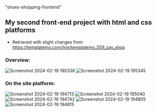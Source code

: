 "shoes-shopping-frontend" 
## My second front-end project with html and css platforms
- Retrieved with slight changes from https://templatemo.com/live/templatemo_559_zay_shop
### Overview:
![Screenshot 2024-02-19 195338](https://github.com/ariajafari369/shoes-shopping-frontend/assets/157210303/7d4d2b1e-9628-4b78-a4b4-b97f8257643f)
![Screenshot 2024-02-19 195345](https://github.com/ariajafari369/shoes-shopping-frontend/assets/157210303/d5399fe7-ccdd-467e-8e9e-f3e2d53425b9)
### On the site platform:
![Screenshot 2024-02-19 194713](https://github.com/ariajafari369/shoes-shopping-frontend/assets/157210303/a83dc456-5d04-4e21-baeb-0529b2d3f251)
![Screenshot 2024-02-19 195040](https://github.com/ariajafari369/shoes-shopping-frontend/assets/157210303/0b87b973-de85-4101-9368-0ef753ab46e1)
![Screenshot 2024-02-19 194742](https://github.com/ariajafari369/shoes-shopping-frontend/assets/157210303/72cc726a-8fe7-41ac-8276-da769136a0ff)
![Screenshot 2024-02-19 194805](https://github.com/ariajafari369/shoes-shopping-frontend/assets/157210303/2bec8ea3-cc98-44d9-94d2-ead50086eb3e)
![Screenshot 2024-02-19 194815](https://github.com/ariajafari369/shoes-shopping-frontend/assets/157210303/09baaded-b444-4077-a140-4a892516ac05)
